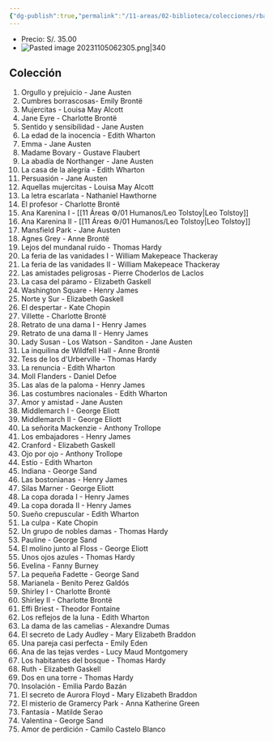 ```yaml
---
{"dg-publish":true,"permalink":"/11-areas/02-biblioteca/colecciones/rba-novelas-eternas/","noteIcon":""}
---
```


- Precio: S/. 35.00
- ![Pasted image 20231105062305.png|340](/img/user/11%20%C3%81reas%20%E2%9A%99/02%20Biblioteca/%F0%9F%92%BE%20Adjuntos/Pasted%20image%2020231105062305.png)
## Colección
1. Orgullo y prejuicio - Jane Austen
2. Cumbres borrascosas-  Emily Brontë
3. Mujercitas - Louisa May Alcott
4. Jane Eyre - Charlotte Brontë
5. Sentido y sensibilidad - Jane Austen
6. La edad de la inocencia - Edith Wharton
7. Emma - Jane Austen
8. Madame Bovary - Gustave Flaubert
9. La abadía de Northanger - Jane Austen
10. La casa de la alegría - Edith Wharton
11. Persuasión - Jane Austen
12. Aquellas mujercitas - Louisa May Alcott
13. La letra escarlata - Nathaniel Hawthorne
14. El profesor - Charlotte Brontë
15. Ana Karenina I - [[11 Áreas ⚙/01 Humanos/Leo Tolstoy\|Leo Tolstoy]]
16. Ana Karenina II - [[11 Áreas ⚙/01 Humanos/Leo Tolstoy\|Leo Tolstoy]]
17. Mansfield Park - Jane Austen
18. Agnes Grey - Anne Brontë
19. Lejos del mundanal ruido - Thomas Hardy
20. La feria de las vanidades I - William Makepeace Thackeray
21. La feria de las vanidades II - William Makepeace Thackeray
22. Las amistades peligrosas - Pierre Choderlos de Laclos
23. La casa del páramo - Elizabeth Gaskell
24. Washington Square - Henry James
25. Norte y Sur - Elizabeth Gaskell
26. El despertar - Kate Chopin
27. Villette - Charlotte Brontë
28. Retrato de una dama I - Henry James
29. Retrato de una dama II - Henry James
30. Lady Susan - Los Watson - Sanditon -  Jane Austen
31. La inquilina de Wildfell Hall - Anne Brontë
32. Tess de los d'Urberville - Thomas Hardy
33. La renuncia - Edith Wharton
34. Moll Flanders - Daniel Defoe
35. Las alas de la paloma - Henry James
36. Las costumbres nacionales - Edith Wharton
37. Amor y amistad - Jane Austen
38. Middlemarch I - George Eliott
39. Middlemarch II - George Eliott 
40. La señorita Mackenzie - Anthony Trollope 
41. Los embajadores - Henry James
42. Cranford - Elizabeth Gaskell
43. Ojo por ojo - Anthony Trollope 
44. Estío - Edith Wharton
45. Indiana - George Sand 
46. Las bostonianas - Henry James 
47. Silas Marner - George Eliott
48. La copa dorada I - Henry James 
49. La copa dorada II - Henry James 
50. Sueño crepuscular - Edith Wharton 
51. La culpa - Kate Chopin
52. Un grupo de nobles damas - Thomas Hardy 
53. Pauline - George Sand
54. El molino junto al Floss - George Eliott
55. Unos ojos azules - Thomas Hardy
56. Evelina - Fanny Burney
57. La pequeña Fadette - George Sand
58. Marianela - Benito Perez Galdós
59. Shirley I - Charlotte Brontë
60. Shirley II - Charlotte Brontë
61. Effi Briest - Theodor Fontaine
62. Los reflejos de la luna - Edith Wharton
63. La dama de las camelias - Alexandre Dumas
64. El secreto de Lady Audley - Mary Elizabeth Braddon
65. Una pareja casi perfecta - Emily Eden
66. Ana de las tejas verdes - Lucy Maud Montgomery
67. Los habitantes del bosque - Thomas Hardy
68. Ruth - Elizabeth Gaskell
69. Dos en una torre - Thomas Hardy
70. Insolación - Emilia Pardo Bazán
71. El secreto de Aurora Floyd - Mary Elizabeth Braddon
72. El misterio de Gramercy Park - Anna Katherine Green
73. Fantasía - Matilde Serao
74. Valentina - George Sand
75. Amor de perdición - Camilo Castelo Blanco